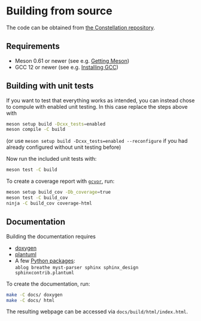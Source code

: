 # Building from source

The code can be obtained from [the Constellation repository](https://gitlab.desy.de/constellation/constellation).

## Requirements

- Meson 0.61 or newer (see e.g. [Getting Meson](https://mesonbuild.com/Getting-meson.html))
- GCC 12 or newer (see e.g. [Installing GCC](https://gcc.gnu.org/install/))

## Building with unit tests

If you want to test that everything works as intended, you can instead chose to compule with enabled unit testing. In this case replace the steps above with

```sh
meson setup build -Dcxx_tests=enabled
meson compile -C build
```

(or use `meson setup build -Dcxx_tests=enabled --reconfigure` if you had already configured without unit testing before)

Now run the included unit tests with:

```sh
meson test -C build
```

To create a coverage report with [`gcvor`](https://gcovr.com), run:

```sh
meson setup build_cov -Db_coverage=true
meson test -C build_cov
ninja -C build_cov coverage-html
```

## Documentation

Building the documentation requires

- [doxygen](https://www.doxygen.nl/manual/install.html)
- [plantuml](https://plantuml.com/starting)
- A few [Python packages](https://packaging.python.org/en/latest/guides/section-install/):\
`ablog breathe myst-parser sphinx sphinx_design sphinxcontrib.plantuml`

To create the documentation, run:

```sh
make -C docs/ doxygen
make -C docs/ html
```

The resulting webpage can be accessed via `docs/build/html/index.html`.
